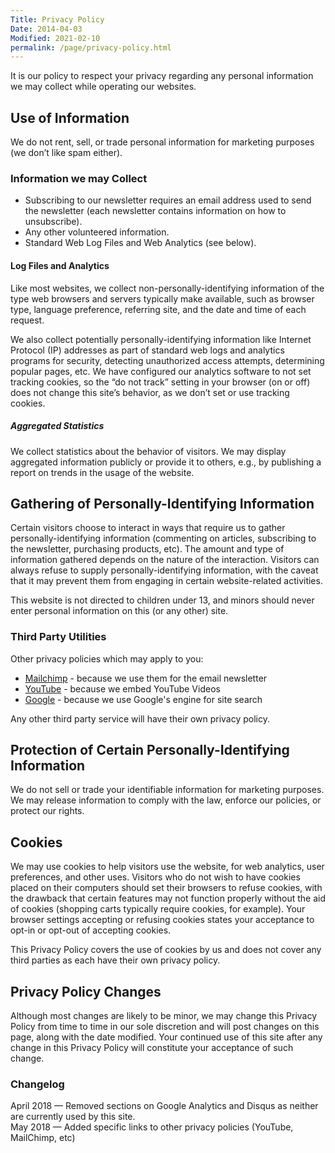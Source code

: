 ```yaml
---
Title: Privacy Policy
Date: 2014-04-03
Modified: 2021-02-10
permalink: /page/privacy-policy.html
---
```


It is our policy to respect your privacy regarding any personal information we may collect while operating our websites.

## Use of Information

We do not rent, sell, or trade personal information for marketing purposes (we don’t like spam either).

### Information we may Collect

*   Subscribing to our newsletter requires an email address used to send the newsletter (each newsletter contains information on how to unsubscribe).
*   Any other volunteered information.
*   Standard Web Log Files and Web Analytics (see below).

#### Log Files and Analytics

Like most websites, we collect non-personally-identifying information of the type web browsers and servers typically make available, such as browser type, language preference, referring site, and the date and time of each request. 

We also collect potentially personally-identifying information like Internet Protocol (IP) addresses as part of standard web logs and analytics programs for security, detecting unauthorized access attempts, determining popular pages, etc. We have configured our analytics software to not set tracking cookies, so the “do not track” setting in your browser (on or off) does not change this site’s behavior, as we don’t set or use tracking cookies.

##### Aggregated Statistics

We collect statistics about the behavior of visitors. We may display aggregated information publicly or provide it to others, e.g., by publishing a report on trends in the usage of the website.

## Gathering of Personally-Identifying Information

Certain visitors choose to interact in ways that require us to gather personally-identifying information (commenting on articles, subscribing to the newsletter, purchasing products, etc). The amount and type of information gathered depends on the nature of the interaction. Visitors can always refuse to supply personally-identifying information, with the caveat that it may prevent them from engaging in certain website-related activities.

This website is not directed to children under 13, and minors should never enter personal information on this (or any other) site.

### Third Party Utilities

Other privacy policies which may apply to you:

* [Mailchimp](https://mailchimp.com/legal/privacy/) - because we use them for the email newsletter
* [YouTube](https://support.google.com/youtube/answer/7671399) - because we embed YouTube Videos
* [Google](https://policies.google.com/privacy) - because we use Google's engine for site search

Any other third party service will have their own privacy policy.

## Protection of Certain Personally-Identifying Information

We do not sell or trade your identifiable information for marketing purposes. We may release information to comply with the law, enforce our policies, or protect our rights.

## Cookies

We may use cookies to help visitors use the website, for web analytics, user preferences, and other uses. Visitors who do not wish to have cookies placed on their computers should set their browsers to refuse cookies, with the drawback that certain features may not function properly without the aid of cookies (shopping carts typically require cookies, for example). Your browser settings accepting or refusing cookies states your acceptance to opt-in or opt-out of accepting cookies.

This Privacy Policy covers the use of cookies by us and does not cover any third parties as each have their own privacy policy.

## Privacy Policy Changes

Although most changes are likely to be minor, we may change this Privacy Policy from time to time in our sole discretion and will post changes on this page, along with the date modified. Your continued use of this site after any change in this Privacy Policy will constitute your acceptance of such change.

### Changelog

April 2018 — Removed sections on Google Analytics and Disqus as neither are currently used by this site.  
May 2018 — Added specific links to other privacy policies (YouTube, MailChimp, etc)
